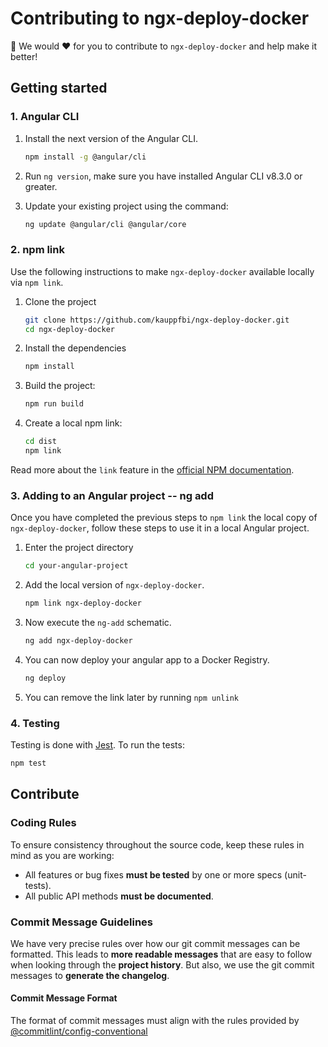 # Contributing to ngx-deploy-docker

🙏 We would ❤️ for you to contribute to `ngx-deploy-docker` and help make it better!

## Getting started

### 1. Angular CLI

1. Install the next version of the Angular CLI.

   ```sh
   npm install -g @angular/cli
   ```

2. Run `ng version`, make sure you have installed Angular CLI v8.3.0 or greater.

3. Update your existing project using the command:

   ```sh
   ng update @angular/cli @angular/core
   ```

### 2. npm link

Use the following instructions to make `ngx-deploy-docker` available locally via `npm link`.

1. Clone the project

   ```sh
   git clone https://github.com/kauppfbi/ngx-deploy-docker.git
   cd ngx-deploy-docker
   ```

2. Install the dependencies

   ```sh
   npm install
   ```

3. Build the project:

   ```sh
   npm run build
   ```

4. Create a local npm link:

   ```sh
   cd dist
   npm link
   ```

Read more about the `link` feature in the [official NPM documentation](https://docs.npmjs.com/cli/link).

### 3. Adding to an Angular project -- ng add

Once you have completed the previous steps to `npm link` the local copy of `ngx-deploy-docker`, follow these steps to use it in a local Angular project.

1. Enter the project directory

   ```sh
   cd your-angular-project
   ```

2. Add the local version of `ngx-deploy-docker`.

   ```sh
   npm link ngx-deploy-docker
   ```

3. Now execute the `ng-add` schematic.

   ```sh
   ng add ngx-deploy-docker
   ```

4. You can now deploy your angular app to a Docker Registry.

   ```sh
   ng deploy
   ```

5. You can remove the link later by running `npm unlink`

### 4. Testing

Testing is done with [Jest](https://jestjs.io/).
To run the tests:

```sh
npm test
```

## Contribute

### <a name="rules"></a> Coding Rules

To ensure consistency throughout the source code, keep these rules in mind as you are working:

- All features or bug fixes **must be tested** by one or more specs (unit-tests).
- All public API methods **must be documented**.

### <a name="commit"></a> Commit Message Guidelines

We have very precise rules over how our git commit messages can be formatted. This leads to **more
readable messages** that are easy to follow when looking through the **project history**. But also,
we use the git commit messages to **generate the changelog**.

#### Commit Message Format

The format of commit messages must align with the rules provided by [@commitlint/config-conventional](https://www.npmjs.com/package/@commitlint/config-conventional)
